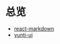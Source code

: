 # 总览

- [react-markdown](./react-markdown-lowcode-materials)
- [yunti-ui](./yunti-ui-lowcode-materials)
